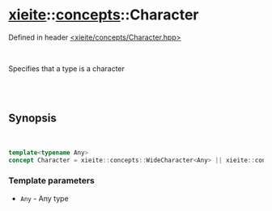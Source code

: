 # [xieite](../xieite.md)::[concepts](../concepts.md)::Character
Defined in header [<xieite/concepts/Character.hpp>](../../include/xieite/concepts/Character.hpp)

<br/>

Specifies that a type is a character

<br/><br/>

## Synopsis

<br/>

```cpp
template<typename Any>
concept Character = xieite::concepts::WideCharacter<Any> || xieite::concepts::SameAs<std::remove_cv_t<Any>, char, char8_t>;
```
### Template parameters
- `Any` - Any type
